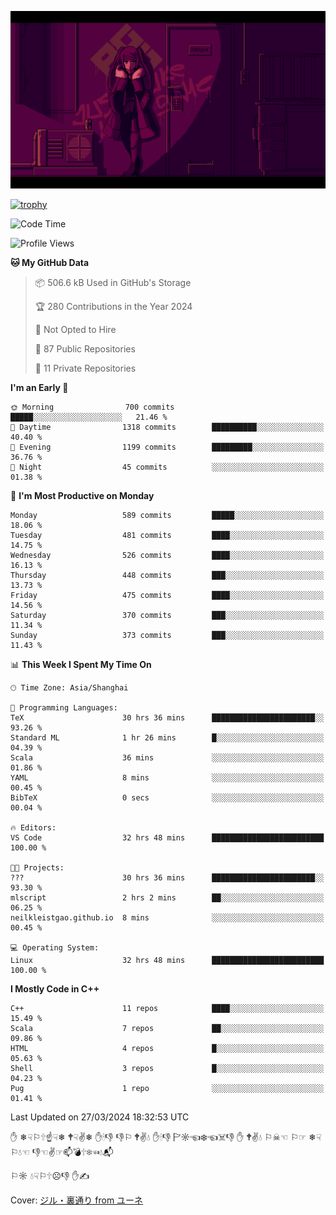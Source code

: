 ![](imgs/main.png)

[![trophy](https://github-profile-trophy.vercel.app/?username=NeilKleistGao&theme=dracula)](https://github.com/ryo-ma/github-profile-trophy)

<!--START_SECTION:waka-->
![Code Time](http://img.shields.io/badge/Code%20Time-806%20hrs%2050%20mins-blue)

![Profile Views](http://img.shields.io/badge/Profile%20Views-0-blue)

**🐱 My GitHub Data** 

> 📦 506.6 kB Used in GitHub's Storage 
 > 
> 🏆 280 Contributions in the Year 2024
 > 
> 🚫 Not Opted to Hire
 > 
> 📜 87 Public Repositories 
 > 
> 🔑 11 Private Repositories 
 > 
**I'm an Early 🐤** 

```text
🌞 Morning                700 commits         █████░░░░░░░░░░░░░░░░░░░░   21.46 % 
🌆 Daytime                1318 commits        ██████████░░░░░░░░░░░░░░░   40.40 % 
🌃 Evening                1199 commits        █████████░░░░░░░░░░░░░░░░   36.76 % 
🌙 Night                  45 commits          ░░░░░░░░░░░░░░░░░░░░░░░░░   01.38 % 
```
📅 **I'm Most Productive on Monday** 

```text
Monday                   589 commits         █████░░░░░░░░░░░░░░░░░░░░   18.06 % 
Tuesday                  481 commits         ████░░░░░░░░░░░░░░░░░░░░░   14.75 % 
Wednesday                526 commits         ████░░░░░░░░░░░░░░░░░░░░░   16.13 % 
Thursday                 448 commits         ███░░░░░░░░░░░░░░░░░░░░░░   13.73 % 
Friday                   475 commits         ████░░░░░░░░░░░░░░░░░░░░░   14.56 % 
Saturday                 370 commits         ███░░░░░░░░░░░░░░░░░░░░░░   11.34 % 
Sunday                   373 commits         ███░░░░░░░░░░░░░░░░░░░░░░   11.43 % 
```


📊 **This Week I Spent My Time On** 

```text
🕑︎ Time Zone: Asia/Shanghai

💬 Programming Languages: 
TeX                      30 hrs 36 mins      ███████████████████████░░   93.26 % 
Standard ML              1 hr 26 mins        █░░░░░░░░░░░░░░░░░░░░░░░░   04.39 % 
Scala                    36 mins             ░░░░░░░░░░░░░░░░░░░░░░░░░   01.86 % 
YAML                     8 mins              ░░░░░░░░░░░░░░░░░░░░░░░░░   00.45 % 
BibTeX                   0 secs              ░░░░░░░░░░░░░░░░░░░░░░░░░   00.04 % 

🔥 Editors: 
VS Code                  32 hrs 48 mins      █████████████████████████   100.00 % 

🐱‍💻 Projects: 
???                      30 hrs 36 mins      ███████████████████████░░   93.30 % 
mlscript                 2 hrs 2 mins        ██░░░░░░░░░░░░░░░░░░░░░░░   06.25 % 
neilkleistgao.github.io  8 mins              ░░░░░░░░░░░░░░░░░░░░░░░░░   00.45 % 

💻 Operating System: 
Linux                    32 hrs 48 mins      █████████████████████████   100.00 % 
```

**I Mostly Code in C++** 

```text
C++                      11 repos            ████░░░░░░░░░░░░░░░░░░░░░   15.49 % 
Scala                    7 repos             ██░░░░░░░░░░░░░░░░░░░░░░░   09.86 % 
HTML                     4 repos             █░░░░░░░░░░░░░░░░░░░░░░░░   05.63 % 
Shell                    3 repos             █░░░░░░░░░░░░░░░░░░░░░░░░   04.23 % 
Pug                      1 repo              ░░░░░░░░░░░░░░░░░░░░░░░░░   01.41 % 
```




 Last Updated on 27/03/2024 18:32:53 UTC
<!--END_SECTION:waka-->

✋ ❄☟⚐🕆☝☟❄ 🕈☟✌❄ ✋🕯👎 👎⚐ 🕈✌💧 ✋🕯👎 🏱☼☜❄☜☠👎 ✋ 🕈✌💧 ⚐☠☜ ⚐☞ ❄☟⚐💧☜ 👎☜✌☞📫💣🕆❄☜💧📬

⚐☼ 💧☟⚐🕆☹👎 ✋✍

Cover: [ジル・裏通り from ユーネ](https://www.pixiv.net/artworks/62127066)
